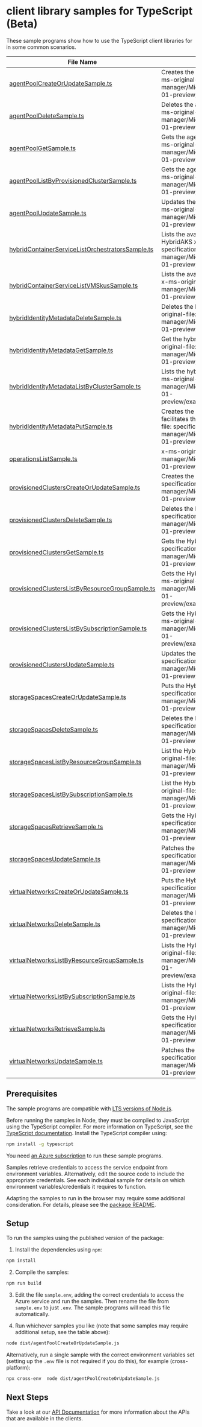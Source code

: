# client library samples for TypeScript (Beta)

These sample programs show how to use the TypeScript client libraries for in some common scenarios.

| **File Name**                                                                                     | **Description**                                                                                                                                                                                                                                                             |
| ------------------------------------------------------------------------------------------------- | --------------------------------------------------------------------------------------------------------------------------------------------------------------------------------------------------------------------------------------------------------------------------- |
| [agentPoolCreateOrUpdateSample.ts][agentpoolcreateorupdatesample]                                 | Creates the agent pool in the Hybrid AKS provisioned cluster x-ms-original-file: specification/hybridaks/resource-manager/Microsoft.HybridContainerService/preview/2022-05-01-preview/examples/PutAgentPool.json                                                            |
| [agentPoolDeleteSample.ts][agentpooldeletesample]                                                 | Deletes the agent pool in the Hybrid AKS provisioned cluster x-ms-original-file: specification/hybridaks/resource-manager/Microsoft.HybridContainerService/preview/2022-05-01-preview/examples/DeleteAgentPool.json                                                         |
| [agentPoolGetSample.ts][agentpoolgetsample]                                                       | Gets the agent pool in the Hybrid AKS provisioned cluster x-ms-original-file: specification/hybridaks/resource-manager/Microsoft.HybridContainerService/preview/2022-05-01-preview/examples/GetAgentPool.json                                                               |
| [agentPoolListByProvisionedClusterSample.ts][agentpoollistbyprovisionedclustersample]             | Gets the agent pools in the Hybrid AKS provisioned cluster x-ms-original-file: specification/hybridaks/resource-manager/Microsoft.HybridContainerService/preview/2022-05-01-preview/examples/ListAgentPoolByProvisionedCluster.json                                         |
| [agentPoolUpdateSample.ts][agentpoolupdatesample]                                                 | Updates the agent pool in the Hybrid AKS provisioned cluster x-ms-original-file: specification/hybridaks/resource-manager/Microsoft.HybridContainerService/preview/2022-05-01-preview/examples/UpdateAgentPool.json                                                         |
| [hybridContainerServiceListOrchestratorsSample.ts][hybridcontainerservicelistorchestratorssample] | Lists the available orchestrators in a custom location for HybridAKS x-ms-original-file: specification/hybridaks/resource-manager/Microsoft.HybridContainerService/preview/2022-05-01-preview/examples/ListOrchestrators.json                                               |
| [hybridContainerServiceListVMSkusSample.ts][hybridcontainerservicelistvmskussample]               | Lists the available VM SKUs in a custom location for HybridAKS x-ms-original-file: specification/hybridaks/resource-manager/Microsoft.HybridContainerService/preview/2022-05-01-preview/examples/ListVMSkus.json                                                            |
| [hybridIdentityMetadataDeleteSample.ts][hybrididentitymetadatadeletesample]                       | Deletes the hybrid identity metadata proxy resource. x-ms-original-file: specification/hybridaks/resource-manager/Microsoft.HybridContainerService/preview/2022-05-01-preview/examples/DeleteHybridIdentityMetadata.json                                                    |
| [hybridIdentityMetadataGetSample.ts][hybrididentitymetadatagetsample]                             | Get the hybrid identity metadata proxy resource. x-ms-original-file: specification/hybridaks/resource-manager/Microsoft.HybridContainerService/preview/2022-05-01-preview/examples/GetHybridIdentityMetadata.json                                                           |
| [hybridIdentityMetadataListByClusterSample.ts][hybrididentitymetadatalistbyclustersample]         | Lists the hybrid identity metadata proxy resource in a cluster. x-ms-original-file: specification/hybridaks/resource-manager/Microsoft.HybridContainerService/preview/2022-05-01-preview/examples/HybridIdentityMetadataListByCluster.json                                  |
| [hybridIdentityMetadataPutSample.ts][hybrididentitymetadataputsample]                             | Creates the hybrid identity metadata proxy resource that facilitates the managed identity provisioning. x-ms-original-file: specification/hybridaks/resource-manager/Microsoft.HybridContainerService/preview/2022-05-01-preview/examples/CreateHybridIdentityMetadata.json |
| [operationsListSample.ts][operationslistsample]                                                   | x-ms-original-file: specification/hybridaks/resource-manager/Microsoft.HybridContainerService/preview/2022-05-01-preview/examples/ListOperations.json                                                                                                                       |
| [provisionedClustersCreateOrUpdateSample.ts][provisionedclusterscreateorupdatesample]             | Creates the Hybrid AKS provisioned cluster x-ms-original-file: specification/hybridaks/resource-manager/Microsoft.HybridContainerService/preview/2022-05-01-preview/examples/PutProvisionedCluster.json                                                                     |
| [provisionedClustersDeleteSample.ts][provisionedclustersdeletesample]                             | Deletes the Hybrid AKS provisioned cluster x-ms-original-file: specification/hybridaks/resource-manager/Microsoft.HybridContainerService/preview/2022-05-01-preview/examples/DeleteProvisionedCluster.json                                                                  |
| [provisionedClustersGetSample.ts][provisionedclustersgetsample]                                   | Gets the Hybrid AKS provisioned cluster x-ms-original-file: specification/hybridaks/resource-manager/Microsoft.HybridContainerService/preview/2022-05-01-preview/examples/GetProvisionedCluster.json                                                                        |
| [provisionedClustersListByResourceGroupSample.ts][provisionedclusterslistbyresourcegroupsample]   | Gets the Hybrid AKS provisioned cluster in a resource group x-ms-original-file: specification/hybridaks/resource-manager/Microsoft.HybridContainerService/preview/2022-05-01-preview/examples/ListProvisionedClusterByResourceGroup.json                                    |
| [provisionedClustersListBySubscriptionSample.ts][provisionedclusterslistbysubscriptionsample]     | Gets the Hybrid AKS provisioned cluster in a subscription x-ms-original-file: specification/hybridaks/resource-manager/Microsoft.HybridContainerService/preview/2022-05-01-preview/examples/ListProvisionedClusterBySubscription.json                                       |
| [provisionedClustersUpdateSample.ts][provisionedclustersupdatesample]                             | Updates the Hybrid AKS provisioned cluster x-ms-original-file: specification/hybridaks/resource-manager/Microsoft.HybridContainerService/preview/2022-05-01-preview/examples/UpdateProvisionedCluster.json                                                                  |
| [storageSpacesCreateOrUpdateSample.ts][storagespacescreateorupdatesample]                         | Puts the Hybrid AKS storage object x-ms-original-file: specification/hybridaks/resource-manager/Microsoft.HybridContainerService/preview/2022-05-01-preview/examples/PutStorageSpace.json                                                                                   |
| [storageSpacesDeleteSample.ts][storagespacesdeletesample]                                         | Deletes the Hybrid AKS storage object x-ms-original-file: specification/hybridaks/resource-manager/Microsoft.HybridContainerService/preview/2022-05-01-preview/examples/DeleteStorageSpace.json                                                                             |
| [storageSpacesListByResourceGroupSample.ts][storagespaceslistbyresourcegroupsample]               | List the Hybrid AKS storage object by resource group x-ms-original-file: specification/hybridaks/resource-manager/Microsoft.HybridContainerService/preview/2022-05-01-preview/examples/ListStorageSpaceByResourceGroup.json                                                 |
| [storageSpacesListBySubscriptionSample.ts][storagespaceslistbysubscriptionsample]                 | List the Hybrid AKS storage object by subscription x-ms-original-file: specification/hybridaks/resource-manager/Microsoft.HybridContainerService/preview/2022-05-01-preview/examples/ListStorageSpaceBySubscription.json                                                    |
| [storageSpacesRetrieveSample.ts][storagespacesretrievesample]                                     | Gets the Hybrid AKS storage space object x-ms-original-file: specification/hybridaks/resource-manager/Microsoft.HybridContainerService/preview/2022-05-01-preview/examples/GetStorageSpace.json                                                                             |
| [storageSpacesUpdateSample.ts][storagespacesupdatesample]                                         | Patches the Hybrid AKS storage object x-ms-original-file: specification/hybridaks/resource-manager/Microsoft.HybridContainerService/preview/2022-05-01-preview/examples/UpdateStorageSpace.json                                                                             |
| [virtualNetworksCreateOrUpdateSample.ts][virtualnetworkscreateorupdatesample]                     | Puts the Hybrid AKS virtual network x-ms-original-file: specification/hybridaks/resource-manager/Microsoft.HybridContainerService/preview/2022-05-01-preview/examples/PutVirtualNetwork.json                                                                                |
| [virtualNetworksDeleteSample.ts][virtualnetworksdeletesample]                                     | Deletes the Hybrid AKS virtual network x-ms-original-file: specification/hybridaks/resource-manager/Microsoft.HybridContainerService/preview/2022-05-01-preview/examples/DeleteVirtualNetwork.json                                                                          |
| [virtualNetworksListByResourceGroupSample.ts][virtualnetworkslistbyresourcegroupsample]           | Lists the Hybrid AKS virtual networks by resource group x-ms-original-file: specification/hybridaks/resource-manager/Microsoft.HybridContainerService/preview/2022-05-01-preview/examples/ListVirtualNetworkByResourceGroup.json                                            |
| [virtualNetworksListBySubscriptionSample.ts][virtualnetworkslistbysubscriptionsample]             | Lists the Hybrid AKS virtual networks by subscription x-ms-original-file: specification/hybridaks/resource-manager/Microsoft.HybridContainerService/preview/2022-05-01-preview/examples/ListVirtualNetworkBySubscription.json                                               |
| [virtualNetworksRetrieveSample.ts][virtualnetworksretrievesample]                                 | Gets the Hybrid AKS virtual network x-ms-original-file: specification/hybridaks/resource-manager/Microsoft.HybridContainerService/preview/2022-05-01-preview/examples/GetVirtualNetwork.json                                                                                |
| [virtualNetworksUpdateSample.ts][virtualnetworksupdatesample]                                     | Patches the Hybrid AKS virtual network x-ms-original-file: specification/hybridaks/resource-manager/Microsoft.HybridContainerService/preview/2022-05-01-preview/examples/UpdateVirtualNetwork.json                                                                          |

## Prerequisites

The sample programs are compatible with [LTS versions of Node.js](https://github.com/nodejs/release#release-schedule).

Before running the samples in Node, they must be compiled to JavaScript using the TypeScript compiler. For more information on TypeScript, see the [TypeScript documentation][typescript]. Install the TypeScript compiler using:

```bash
npm install -g typescript
```

You need [an Azure subscription][freesub] to run these sample programs.

Samples retrieve credentials to access the service endpoint from environment variables. Alternatively, edit the source code to include the appropriate credentials. See each individual sample for details on which environment variables/credentials it requires to function.

Adapting the samples to run in the browser may require some additional consideration. For details, please see the [package README][package].

## Setup

To run the samples using the published version of the package:

1. Install the dependencies using `npm`:

```bash
npm install
```

2. Compile the samples:

```bash
npm run build
```

3. Edit the file `sample.env`, adding the correct credentials to access the Azure service and run the samples. Then rename the file from `sample.env` to just `.env`. The sample programs will read this file automatically.

4. Run whichever samples you like (note that some samples may require additional setup, see the table above):

```bash
node dist/agentPoolCreateOrUpdateSample.js
```

Alternatively, run a single sample with the correct environment variables set (setting up the `.env` file is not required if you do this), for example (cross-platform):

```bash
npx cross-env  node dist/agentPoolCreateOrUpdateSample.js
```

## Next Steps

Take a look at our [API Documentation][apiref] for more information about the APIs that are available in the clients.

[agentpoolcreateorupdatesample]: https://github.com/Azure/azure-sdk-for-js/blob/main/sdk/hybridcontainerservice/arm-hybridcontainerservice/samples/v1-beta/typescript/src/agentPoolCreateOrUpdateSample.ts
[agentpooldeletesample]: https://github.com/Azure/azure-sdk-for-js/blob/main/sdk/hybridcontainerservice/arm-hybridcontainerservice/samples/v1-beta/typescript/src/agentPoolDeleteSample.ts
[agentpoolgetsample]: https://github.com/Azure/azure-sdk-for-js/blob/main/sdk/hybridcontainerservice/arm-hybridcontainerservice/samples/v1-beta/typescript/src/agentPoolGetSample.ts
[agentpoollistbyprovisionedclustersample]: https://github.com/Azure/azure-sdk-for-js/blob/main/sdk/hybridcontainerservice/arm-hybridcontainerservice/samples/v1-beta/typescript/src/agentPoolListByProvisionedClusterSample.ts
[agentpoolupdatesample]: https://github.com/Azure/azure-sdk-for-js/blob/main/sdk/hybridcontainerservice/arm-hybridcontainerservice/samples/v1-beta/typescript/src/agentPoolUpdateSample.ts
[hybridcontainerservicelistorchestratorssample]: https://github.com/Azure/azure-sdk-for-js/blob/main/sdk/hybridcontainerservice/arm-hybridcontainerservice/samples/v1-beta/typescript/src/hybridContainerServiceListOrchestratorsSample.ts
[hybridcontainerservicelistvmskussample]: https://github.com/Azure/azure-sdk-for-js/blob/main/sdk/hybridcontainerservice/arm-hybridcontainerservice/samples/v1-beta/typescript/src/hybridContainerServiceListVMSkusSample.ts
[hybrididentitymetadatadeletesample]: https://github.com/Azure/azure-sdk-for-js/blob/main/sdk/hybridcontainerservice/arm-hybridcontainerservice/samples/v1-beta/typescript/src/hybridIdentityMetadataDeleteSample.ts
[hybrididentitymetadatagetsample]: https://github.com/Azure/azure-sdk-for-js/blob/main/sdk/hybridcontainerservice/arm-hybridcontainerservice/samples/v1-beta/typescript/src/hybridIdentityMetadataGetSample.ts
[hybrididentitymetadatalistbyclustersample]: https://github.com/Azure/azure-sdk-for-js/blob/main/sdk/hybridcontainerservice/arm-hybridcontainerservice/samples/v1-beta/typescript/src/hybridIdentityMetadataListByClusterSample.ts
[hybrididentitymetadataputsample]: https://github.com/Azure/azure-sdk-for-js/blob/main/sdk/hybridcontainerservice/arm-hybridcontainerservice/samples/v1-beta/typescript/src/hybridIdentityMetadataPutSample.ts
[operationslistsample]: https://github.com/Azure/azure-sdk-for-js/blob/main/sdk/hybridcontainerservice/arm-hybridcontainerservice/samples/v1-beta/typescript/src/operationsListSample.ts
[provisionedclusterscreateorupdatesample]: https://github.com/Azure/azure-sdk-for-js/blob/main/sdk/hybridcontainerservice/arm-hybridcontainerservice/samples/v1-beta/typescript/src/provisionedClustersCreateOrUpdateSample.ts
[provisionedclustersdeletesample]: https://github.com/Azure/azure-sdk-for-js/blob/main/sdk/hybridcontainerservice/arm-hybridcontainerservice/samples/v1-beta/typescript/src/provisionedClustersDeleteSample.ts
[provisionedclustersgetsample]: https://github.com/Azure/azure-sdk-for-js/blob/main/sdk/hybridcontainerservice/arm-hybridcontainerservice/samples/v1-beta/typescript/src/provisionedClustersGetSample.ts
[provisionedclusterslistbyresourcegroupsample]: https://github.com/Azure/azure-sdk-for-js/blob/main/sdk/hybridcontainerservice/arm-hybridcontainerservice/samples/v1-beta/typescript/src/provisionedClustersListByResourceGroupSample.ts
[provisionedclusterslistbysubscriptionsample]: https://github.com/Azure/azure-sdk-for-js/blob/main/sdk/hybridcontainerservice/arm-hybridcontainerservice/samples/v1-beta/typescript/src/provisionedClustersListBySubscriptionSample.ts
[provisionedclustersupdatesample]: https://github.com/Azure/azure-sdk-for-js/blob/main/sdk/hybridcontainerservice/arm-hybridcontainerservice/samples/v1-beta/typescript/src/provisionedClustersUpdateSample.ts
[storagespacescreateorupdatesample]: https://github.com/Azure/azure-sdk-for-js/blob/main/sdk/hybridcontainerservice/arm-hybridcontainerservice/samples/v1-beta/typescript/src/storageSpacesCreateOrUpdateSample.ts
[storagespacesdeletesample]: https://github.com/Azure/azure-sdk-for-js/blob/main/sdk/hybridcontainerservice/arm-hybridcontainerservice/samples/v1-beta/typescript/src/storageSpacesDeleteSample.ts
[storagespaceslistbyresourcegroupsample]: https://github.com/Azure/azure-sdk-for-js/blob/main/sdk/hybridcontainerservice/arm-hybridcontainerservice/samples/v1-beta/typescript/src/storageSpacesListByResourceGroupSample.ts
[storagespaceslistbysubscriptionsample]: https://github.com/Azure/azure-sdk-for-js/blob/main/sdk/hybridcontainerservice/arm-hybridcontainerservice/samples/v1-beta/typescript/src/storageSpacesListBySubscriptionSample.ts
[storagespacesretrievesample]: https://github.com/Azure/azure-sdk-for-js/blob/main/sdk/hybridcontainerservice/arm-hybridcontainerservice/samples/v1-beta/typescript/src/storageSpacesRetrieveSample.ts
[storagespacesupdatesample]: https://github.com/Azure/azure-sdk-for-js/blob/main/sdk/hybridcontainerservice/arm-hybridcontainerservice/samples/v1-beta/typescript/src/storageSpacesUpdateSample.ts
[virtualnetworkscreateorupdatesample]: https://github.com/Azure/azure-sdk-for-js/blob/main/sdk/hybridcontainerservice/arm-hybridcontainerservice/samples/v1-beta/typescript/src/virtualNetworksCreateOrUpdateSample.ts
[virtualnetworksdeletesample]: https://github.com/Azure/azure-sdk-for-js/blob/main/sdk/hybridcontainerservice/arm-hybridcontainerservice/samples/v1-beta/typescript/src/virtualNetworksDeleteSample.ts
[virtualnetworkslistbyresourcegroupsample]: https://github.com/Azure/azure-sdk-for-js/blob/main/sdk/hybridcontainerservice/arm-hybridcontainerservice/samples/v1-beta/typescript/src/virtualNetworksListByResourceGroupSample.ts
[virtualnetworkslistbysubscriptionsample]: https://github.com/Azure/azure-sdk-for-js/blob/main/sdk/hybridcontainerservice/arm-hybridcontainerservice/samples/v1-beta/typescript/src/virtualNetworksListBySubscriptionSample.ts
[virtualnetworksretrievesample]: https://github.com/Azure/azure-sdk-for-js/blob/main/sdk/hybridcontainerservice/arm-hybridcontainerservice/samples/v1-beta/typescript/src/virtualNetworksRetrieveSample.ts
[virtualnetworksupdatesample]: https://github.com/Azure/azure-sdk-for-js/blob/main/sdk/hybridcontainerservice/arm-hybridcontainerservice/samples/v1-beta/typescript/src/virtualNetworksUpdateSample.ts
[apiref]: https://docs.microsoft.com/javascript/api/@azure/arm-hybridcontainerservice?view=azure-node-preview
[freesub]: https://azure.microsoft.com/free/
[package]: https://github.com/Azure/azure-sdk-for-js/tree/main/sdk/hybridcontainerservice/arm-hybridcontainerservice/README.md
[typescript]: https://www.typescriptlang.org/docs/home.html
